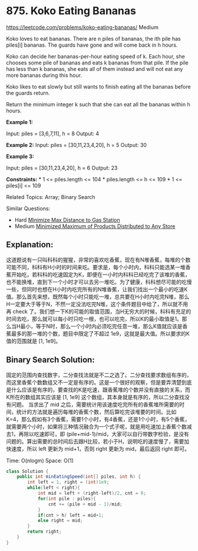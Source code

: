 # 875. Koko Eating Bananas
<https://leetcode.com/problems/koko-eating-bananas/>
Medium

Koko loves to eat bananas. There are n piles of bananas, the ith pile has piles[i] bananas. The guards have gone and will come back in h hours.

Koko can decide her bananas-per-hour eating speed of k. Each hour, she chooses some pile of bananas and eats k bananas from that pile. If the pile has less than k bananas, she eats all of them instead and will not eat any more bananas during this hour.

Koko likes to eat slowly but still wants to finish eating all the bananas before the guards return.

Return the minimum integer k such that she can eat all the bananas within h hours.

**Example 1:**

Input: piles = [3,6,7,11], h = 8
Output: 4

**Example 2:**
Input: piles = [30,11,23,4,20], h = 5
Output: 30

**Example 3:**

Input: piles = [30,11,23,4,20], h = 6
Output: 23
 

**Constraints:**
    * 1 <= piles.length <= 104
    * piles.length <= h <= 109
    * 1 <= piles[i] <= 109

Related Topics: Array; Binary Search

Similar Questions:
* Hard [Minimize Max Distance to Gas Station](https://leetcode.com/problems/minimize-max-distance-to-gas-station/)
* Medium [Minimized Maximum of Products Distributed to Any Store](https://leetcode.com/problems/minimized-maximum-of-products-distributed-to-any-store/)

## Explanation: 
这道题说有一只叫科科的猩猩，非常的喜欢吃香蕉，现在有N堆香蕉，每堆的个数可能不同，科科有H小时的时间来吃。要求是，每个小时内，科科只能选某一堆香蕉开始吃，若科科的吃速固定为K，即便在一小时内科科已经吃完了该堆的香蕉，也不能换堆，直到下一个小时才可以去另一堆吃。为了健康，科科想尽可能的吃慢一些，但同时也想在H小时内吃完所有的N堆香蕉，让我们找出一个最小的吃速K值。那么首先来想，既然每个小时只能吃一堆，总共要在H小时内吃完N堆，那么H一定要大于等于N，不然一定没法吃完N堆，这个条件题目中给了，所以就不用再 check 了。我们想一下K的可能的取值范围，当H无穷大的时候，科科有充足的时间去吃，那么就可以每小时只吃一根，也可以吃完，所以K的最小取值是1。那么当H最小，等于N时，那么一个小时内必须吃完任意一堆，那么K值就应该是香蕉最多的那一堆的个数，题目中限定了不超过 1e9，这就是最大值。所以要求的K值的范围就是 [1, 1e9]。

## Binary Search Solution: 
固定的范围内查找数字，二分查找法就是不二之选了。二分查找要求数组有序的，而这里香蕉个数数组又不一定是有序的。这是一个很好的观察，但是要弄清楚到底是什么应该是有序的，要查找的K是吃速，跟香蕉堆的个数并没有直接的关系，而K所在的数组其实应该是 [1, 1e9] 这个数组，其本身就是有序的，所以二分查找没有问题。
当求出了 mid 之后，需要统计用该速度吃完所有的香蕉堆所需要的时间，统计的方法就是遍历每堆的香蕉个数，然后算吃完该堆要的时间。比如 K=4，那么假如有3个香蕉，需要1个小时，有4香蕉，还是1个小时，有5个香蕉，就需要两个小时，如果将三种情况融合为一个式子呢，就是用吃速加上香蕉个数减去1，再除以吃速即可，即 (pile+mid-1)/mid，大家可以自行带数字检验，是没有问题的。算出需要的总时间后去跟H比较，若小于H，说明吃的速度慢了，需要加快速度，所以 left 更新为 mid+1，否则 right 更新为 mid，最后返回 right 即可。

Time: O(nlogm)
Space: O(1)

```java
class Solution {
    public int minEatingSpeed(int[] piles, int h) {
        int left = 1, right = (int)1e9;
        while(left < right){
            int mid = left + (right-left)/2, cnt = 0;
            for(int pile : piles){
                cnt += (pile + mid - 1)/mid;
            }
            if(cnt > h) left = mid+1;
            else right = mid;
        }
        return right;
    }
}
```
